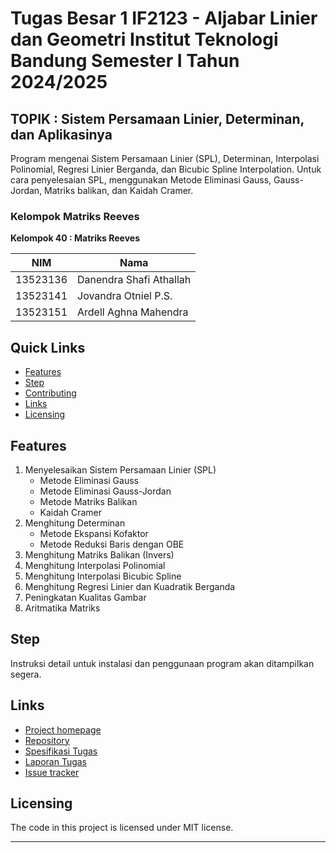 # Tugas Besar 1 IF2123 - Aljabar Linier dan Geometri Institut Teknologi Bandung Semester I Tahun 2024/2025

## TOPIK : Sistem Persamaan Linier, Determinan, dan Aplikasinya

Program mengenai Sistem Persamaan Linier (SPL), Determinan, Interpolasi Polinomial, Regresi Linier Berganda, dan Bicubic Spline Interpolation. Untuk cara penyelesaian SPL, menggunakan Metode Eliminasi Gauss, Gauss-Jordan, Matriks balikan, dan Kaidah Cramer.

### Kelompok Matriks Reeves

**Kelompok 40 : Matriks Reeves**

| NIM | Nama |
|-----|------|
| 13523136 | Danendra Shafi Athallah |
| 13523141| Jovandra Otniel P.S. |
| 13523151 | Ardell Aghna Mahendra |

## Quick Links

- [Features](#features)
- [Step](#-step)
- [Contributing](#contributing)
- [Links](#links)
- [Licensing](#licensing)

## Features

1. Menyelesaikan Sistem Persamaan Linier (SPL)
   - Metode Eliminasi Gauss
   - Metode Eliminasi Gauss-Jordan
   - Metode Matriks Balikan
   - Kaidah Cramer
2. Menghitung Determinan
   - Metode Ekspansi Kofaktor
   - Metode Reduksi Baris dengan OBE
3. Menghitung Matriks Balikan (Invers)
4. Menghitung Interpolasi Polinomial
5. Menghitung Interpolasi Bicubic Spline
6. Menghitung Regresi Linier dan Kuadratik Berganda
7. Peningkatan Kualitas Gambar
8. Aritmatika Matriks

## Step

Instruksi detail untuk instalasi dan penggunaan program akan ditampilkan segera.

## Links

- [Project homepage]()
- [Repository]()
- [Spesifikasi Tugas]()
- [Laporan Tugas]()
- [Issue tracker]()

## Licensing

The code in this project is licensed under MIT license.

---

